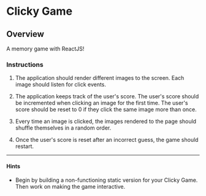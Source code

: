 # Clicky Game

## Overview

A memory game with ReactJS!

### Instructions

1. The application should render different images to the screen. Each image should listen for click events.

2. The application keeps track of the user's score. The user's score should be incremented when clicking an image for the first time. The user's score should be reset to 0 if they click the same image more than once.

3. Every time an image is clicked, the images rendered to the page should shuffle themselves in a random order.

4. Once the user's score is reset after an incorrect guess, the game should restart.

- - -

#### Hints

* Begin by building a non-functioning static version for your Clicky Game. Then work on making the game interactive.
